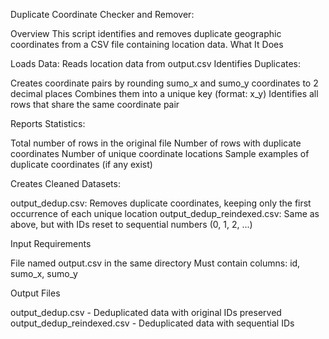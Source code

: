 Duplicate Coordinate Checker and Remover:

Overview
This script identifies and removes duplicate geographic coordinates from a CSV file containing location data.
What It Does

Loads Data: Reads location data from output.csv
Identifies Duplicates:

Creates coordinate pairs by rounding sumo_x and sumo_y coordinates to 2 decimal places
Combines them into a unique key (format: x_y)
Identifies all rows that share the same coordinate pair


Reports Statistics:

Total number of rows in the original file
Number of rows with duplicate coordinates
Number of unique coordinate locations
Sample examples of duplicate coordinates (if any exist)


Creates Cleaned Datasets:

output_dedup.csv: Removes duplicate coordinates, keeping only the first occurrence of each unique location
output_dedup_reindexed.csv: Same as above, but with IDs reset to sequential numbers (0, 1, 2, ...)

Input Requirements

File named output.csv in the same directory
Must contain columns: id, sumo_x, sumo_y

Output Files

output_dedup.csv - Deduplicated data with original IDs preserved
output_dedup_reindexed.csv - Deduplicated data with sequential IDs
